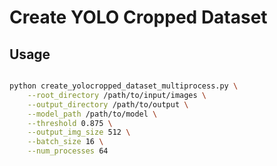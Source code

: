 # Create YOLO Cropped Dataset

## Usage

```bash

python create_yolocropped_dataset_multiprocess.py \
    --root_directory /path/to/input/images \
    --output_directory /path/to/output \
    --model_path /path/to/model \
    --threshold 0.875 \
    --output_img_size 512 \
    --batch_size 16 \
    --num_processes 64

```